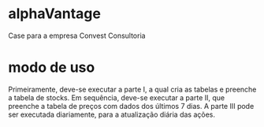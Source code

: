 # alphaVantage
Case para a empresa Convest Consultoria

# modo de uso

Primeiramente, deve-se executar a parte I, a qual cria as tabelas e preenche a tabela de stocks. 
Em sequência, deve-se executar a parte II, que preenche a tabela de preços com dados dos últimos 7 dias.
A parte III pode ser executada diariamente, para a atualização diária das ações.
